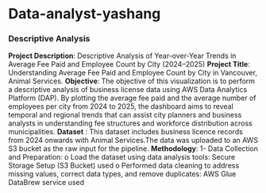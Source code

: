 # Data-analyst-yashang
### Descriptive Analysis 
**Project Description**: Descriptive Analysis of Year-over-Year Trends in Average Fee Paid and Employee Count by City (2024–2025)
**Project Title**: Understanding Average Fee Paid and Employee Count by City in Vancouver, Animal Services.
**Objective**: The objective of this visualization is to perform a descriptive analysis of business license data using AWS Data Analytics Platform (DAP). By plotting the average fee paid and the average number of employees per city from 2024 to 2025, the dashboard aims to reveal temporal and regional trends that can assist city planners and business analysts in understanding fee structures and workforce distribution across municipalities.
**Dataset** : This dataset includes business licence records from 2024 onwards with Animal Services.The data was uploaded to an AWS S3 bucket as the raw input for the pipeline.
**Methodology**:
1-	Data Collection and Preparation: 
o	Load the dataset using data analysis tools: Secure Storage Setup (S3 Bucket) used
o	Performed data cleaning to address missing values, correct data types, and remove duplicates: AWS Glue DataBrew service used


